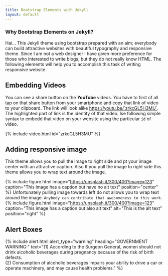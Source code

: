 ```yaml
---
title: Bootstrap Elements with Jekyll
layout: default
---
```


### Why Bootstrap Elements on Jekyll?
Hai... This Jekyll theme using bootstrap prepared with an aim; everybody can build attractive websites with beautiful typography and responsive theme. Since I am not a web designer I have given more preference for those who interested to write blogs, but they do not really know HTML. The following elements will help you to accomplish this task of writing responsive website.

## Embedding Videos
 You can see a share button on the **YouTube** videos. You have to first of all tap on that share button from your smartphone and copy that link of video to your clipboard. The link will look alike https://youtu.be/`zrkcGL5H3MU`. The highlighted part of link is the identity of that video. Ise following simple syntax to embedd that video on your website using the particular `id` of video.

{% include video.html id="zrkcGL5H3MU" %}

## Adding responsive image
 This theme allows you to pull the image to right side and pt your image center with an attractive caption. Also If you pull the image to right side this theme allows you to wrap text around the image.
 
 {% include figure.html image="https://unsplash.it/300/400?image=123" caption="This image has a caption but have no alt text" position="center" %}
 Unfortunately pulling image towards left do not allows you to wrap text around the image. `Anybody can contribute that awesomeness to this work`.<br/>
 {% include figure.html image="https://unsplash.it/300/400?image=123" caption="This image has a caption but also alt text" alt="This is the alt text" position="right" %}<br />
## Alert Boxes

{% include alert.html alert_type="warning" heading="GOVERNMENT WARNING:" text="(1) According to the Surgeon General, women should not drink alcoholic beverages during pregnancy because of the risk of birth defects.<br />(2) Consumption of alcoholic beverages impairs your ability to drive a car or operate machinery, and may cause health problems." %}
